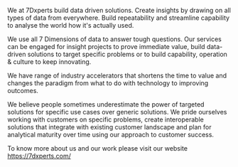 We at 7Dxperts build data driven solutions. Create insights by drawing on all types of data from everywhere. Build repeatability and streamline capability to analyse the world how it's actually used.

We use all 7 Dimensions of data to answer tough questions. Our services can be engaged for insight projects to prove immediate value, build data-driven solutions to target specific problems or to build capability, operation & culture to keep innovating.

We have range of industry accelerators that shortens the time to value and changes the paradigm from what to do with technology to improving outcomes.

We believe people sometimes underestimate the power of targeted solutions for specific use cases over generic solutions. We pride ourselves working with customers on specific problems, create interoperable solutions that integrate with existing customer landscape and plan for analytical maturity over time using our approach to customer success.

To know more about us and our work please visit our website https://7dxperts.com/

